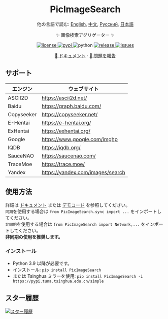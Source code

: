 <div align="center">

# PicImageSearch

他の言語で読む: [English](README.md), [中文](README.cn.md), [Русский](README.ru.md), [日本語](README.ja.md)

✨ 画像検索アグリゲーター ✨

<a href="https://raw.githubusercontent.com/kitUIN/PicImageSearch/master/LICENSE">
    <img src="https://img.shields.io/github/license/kitUIN/PicImageSearch" alt="license">
</a>
<a href="https://pypi.python.org/pypi/PicImageSearch">
    <img src="https://img.shields.io/pypi/v/PicImageSearch" alt="pypi">
</a>
<img src="https://img.shields.io/badge/python-3.9+-blue" alt="python">
<a href="https://github.com/kitUIN/PicImageSearch/releases">
    <img src="https://img.shields.io/github/v/release/kitUIN/PicImageSearch" alt="release">
</a>
<a href="https://github.com/kitUIN/PicImageSearch/issues">
    <img src="https://img.shields.io/github/issues/kitUIN/PicImageSearch" alt="issues">
</a>

<a href="https://pic-image-search.kituin.fun/">📖 ドキュメント</a>
·
<a href="https://github.com/kitUIN/PicImageSearch/issues/new">🐛 問題を報告</a>

</div>

## サポート

| エンジン       | ウェブサイト                             |
|------------|------------------------------------|
| ASCII2D    | <https://ascii2d.net/>             |
| Baidu      | <https://graph.baidu.com/>         |
| Copyseeker | <https://copyseeker.net/>          |
| E-Hentai   | <https://e-hentai.org/>            |
| ExHentai   | <https://exhentai.org/>            |
| Google     | <https://www.google.com/imghp>     |
| IQDB       | <https://iqdb.org/>                |
| SauceNAO   | <https://saucenao.com/>            |
| TraceMoe   | <https://trace.moe/>               |
| Yandex     | <https://yandex.com/images/search> |

## 使用方法

詳細は [ドキュメント](https://pic-image-search.kituin.fun/) または [デモコード](demo/code/) を参照してください。  
`同期`を使用する場合は `from PicImageSearch.sync import ...` をインポートしてください。  
`非同期`を使用する場合は `from PicImageSearch import Network,...` をインポートしてください。  
**非同期の使用を推奨します。**

### インストール

- Python 3.9 以降が必要です。
- インストール: `pip install PicImageSearch`
- または Tsinghua ミラーを使用: `pip install PicImageSearch -i https://pypi.tuna.tsinghua.edu.cn/simple`

## スター履歴

[![スター履歴](https://starchart.cc/kitUIN/PicImageSearch.svg)](https://starchart.cc/kitUIN/PicImageSearch)
